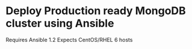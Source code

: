 # Deploy Production ready MongoDB cluster using Ansible

Requires Ansible 1.2
Expects CentOS/RHEL 6 hosts

